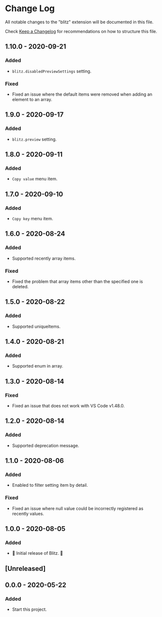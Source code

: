 # Change Log

All notable changes to the "blitz" extension will be documented in this file.

Check [Keep a Changelog](http://keepachangelog.com/) for recommendations on how to structure this file.

## 1.10.0 - 2020-09-21

### Added

- `blitz.disabledPreviewSettings` setting.

### Fixed

- Fixed an issue where the default items were removed when adding an element to an array.

## 1.9.0 - 2020-09-17

### Added

- `blitz.preview` setting.

## 1.8.0 - 2020-09-11

### Added

- `Copy value` menu item.

## 1.7.0 - 2020-09-10

### Added

- `Copy key` menu item.

## 1.6.0 - 2020-08-24

### Added

- Supported recently array items.

### Fixed

- Fixed the problem that array items other than the specified one is deleted.

## 1.5.0 - 2020-08-22

### Added

- Supported uniqueItems.

## 1.4.0 - 2020-08-21

### Added

- Supported enum in array.

## 1.3.0 - 2020-08-14

### Fixed

- Fixed an issue that does not work with VS Code v1.48.0.

## 1.2.0 - 2020-08-14

### Added

- Supported deprecation message.

## 1.1.0 - 2020-08-06

### Added

- Enabled to filter setting item by detail.

### Fixed

- Fixed an issue where null value could be incorrectly registered as recently values.

## 1.0.0 - 2020-08-05

### Added

- 🎊 Initial release of Blitz. 🎉

## [Unreleased]

## 0.0.0 - 2020-05-22

### Added

- Start this project.
